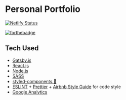 # Personal Portfolio

[![Netlify Status](https://api.netlify.com/api/v1/badges/6690fb02-7781-47fa-b79a-689b56eebdb2/deploy-status)](https://app.netlify.com/sites/quintonj/deploys)

[![forthebadge](https://forthebadge.com/images/badges/built-with-love.svg)](http://forthebadge.com)

## Tech Used

- [Gatsby.js](https://www.gatsbyjs.org/)
- [React.js](https://reactjs.org/)
- [Node.js](https://nodejs.org/en/)
- [SASS](https://sass-lang.com/)
- [styled-components 💅](https://www.styled-components.com/)
- [ESLINT](https://eslint.org/) + [Prettier](https://prettier.io/) + [Airbnb Style Guide](https://github.com/airbnb/javascript/tree/master/react) for code style
- [Google Analytics](https://analytics.google.com/analytics/web/)
